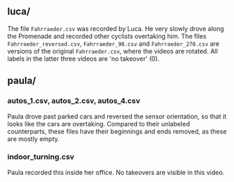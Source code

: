 ## luca/
The file `Fahrraeder.csv` was recorded by Luca. He very slowly drove along the Promenade and recorded other cyclists overtaking him. The files `Fahrraeder_reversed.csv`, `Fahrraeder_90.csv` and `Fahrraeder_270.csv` are versions of the original `Fahrraeder.csv`, where the videos are rotated. All labels in the latter three videos are 'no takeover' (0).

## paula/
### autos_1.csv, autos_2.csv, autos_4.csv
Paula drove past parked cars and reversed the sensor orientation, so that it looks like the cars are overtaking. Compared to their unlabeled counterparts, these files have their beginnings and ends removed, as these are mostly empty.

### indoor_turning.csv
Paula recorded this inside her office. No takeovers are visible in this video.
